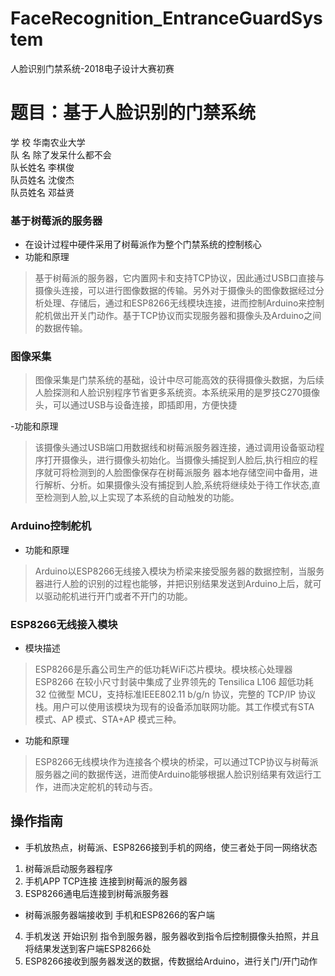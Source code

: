 # FaceRecognition_EntranceGuardSystem
人脸识别门禁系统-2018电子设计大赛初赛

# 题目：基于人脸识别的门禁系统

学  校     华南农业大学        
队  名     除了发呆什么都不会  
队长姓名   李棋俊              
队员姓名   沈俊杰              
队员姓名   邓益贤    

### 基于树莓派的服务器 
- 在设计过程中硬件采用了树莓派作为整个门禁系统的控制核心
- 功能和原理
> 基于树莓派的服务器，它内置网卡和支持TCP协议，因此通过USB口直接与摄像头连接，可以进行图像数据的传输。另外对于摄像头的图像数据经过分析处理、存储后，通过和ESP8266无线模块连接，进而控制Arduino来控制舵机做出开关门动作。基于TCP协议而实现服务器和摄像头及Arduino之间的数据传输。

### 图像采集
> 图像采集是门禁系统的基础，设计中尽可能高效的获得摄像头数据，为后续人脸探测和人脸识别程序节省更多系统资。本系统采用的是罗技C270摄像头，可以通过USB与设备连接，即插即用，方便快捷

-功能和原理
> 该摄像头通过USB端口用数据线和树莓派服务器连接，通过调用设备驱动程序打开摄像头，进行摄像头初始化。当摄像头捕捉到人脸后,执行相应的程序就可将检测到的人脸图像保存在树莓派服务  器本地存储空间中备用，进行解析、分析。如果摄像头没有捕捉到人脸,系统将继续处于待工作状态,直至检测到人脸,以上实现了本系统的自动触发的功能。

### Arduino控制舵机 
- 功能和原理
> Arduino以ESP8266无线接入模块为桥梁来接受服务器的数据控制，当服务器进行人脸的识别的过程也能够，并把识别结果发送到Arduino上后，就可以驱动舵机进行开门或者不开门的功能。

### ESP8266无线接入模块 
- 模块描述
> ESP8266是乐鑫公司生产的低功耗WiFi芯片模块。模块核心处理器 ESP8266 在较小尺寸封装中集成了业界领先的 Tensilica L106 超低功耗 32 位微型 MCU，支持标准IEEE802.11 b/g/n 协议，完整的 TCP/IP 协议栈。用户可以使用该模块为现有的设备添加联网功能。其工作模式有STA 模式、AP 模式、STA+AP 模式三种。

- 功能和原理
> ESP8266无线模块作为连接各个模块的桥梁，可以通过TCP协议与树莓派服务器之间的数据传送，进而使Arduino能够根据人脸识别结果有效运行工作，进而决定舵机的转动与否。


## 操作指南
- 手机放热点，树莓派、ESP8266接到手机的网络，使三者处于同一网络状态
>
1. 树莓派启动服务器程序
2. 手机APP TCP连接 连接到树莓派的服务器
3. ESP8266通电后连接到树莓派服务器
- 树莓派服务器端接收到 手机和ESP8266的客户端
4. 手机发送 开始识别 指令到服务器，服务器收到指令后控制摄像头拍照，并且将结果发送到客户端ESP8266处
5. ESP8266接收到服务器发送的数据，传数据给Arduino，进行关门/开门动作

